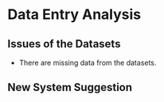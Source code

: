 # Data Entry Analysis
## Issues of the Datasets
* There are missing data from the datasets.

## New System Suggestion


